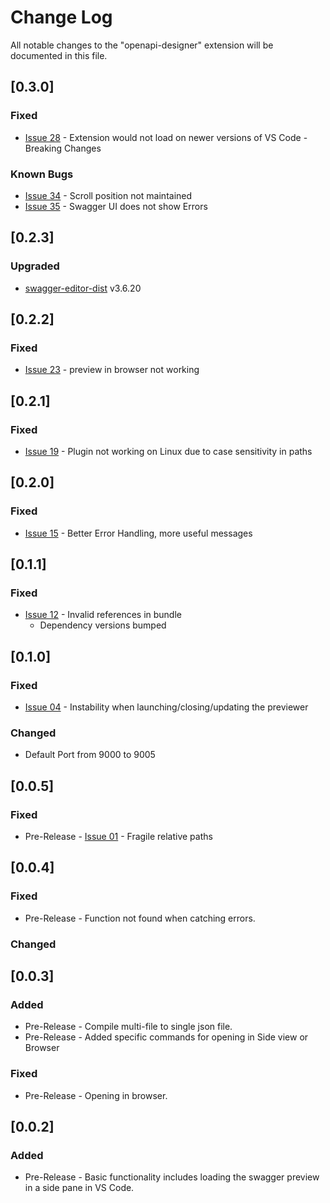 # Change Log

All notable changes to the "openapi-designer" extension will be documented in this file.

## [0.3.0]

### Fixed

* [Issue 28](https://github.com/philosowaffle/vs-openapi-designer/issues/28) - Extension would not load on newer versions of VS Code - Breaking Changes

### Known Bugs

* [Issue 34](https://github.com/philosowaffle/vs-openapi-designer/issues/34) - Scroll position not maintained
* [Issue 35](https://github.com/philosowaffle/vs-openapi-designer/issues/35) - Swagger UI does not show Errors

## [0.2.3]

### Upgraded

* [swagger-editor-dist](https://github.com/swagger-api/swagger-editor) v3.6.20

## [0.2.2]

### Fixed

* [Issue 23](https://github.com/philosowaffle/vs-openapi-designer/issues/23) - preview in browser not working

## [0.2.1]

### Fixed

* [Issue 19](https://github.com/philosowaffle/vs-openapi-designer/issues/19) - Plugin not working on Linux due to case sensitivity in paths

## [0.2.0]

### Fixed

* [Issue 15](https://github.com/philosowaffle/vs-openapi-designer/issues/15) - Better Error Handling, more useful messages

## [0.1.1]

### Fixed

* [Issue 12](https://github.com/philosowaffle/vs-openapi-designer/issues/12) - Invalid references in bundle
    * Dependency versions bumped

## [0.1.0]

### Fixed

* [Issue 04](https://github.com/philosowaffle/vs-openapi-designer/issues/4) - Instability when launching/closing/updating the previewer

### Changed

* Default Port from 9000 to 9005

## [0.0.5]

### Fixed

* Pre-Release - [Issue 01](https://github.com/philosowaffle/vs-openapi-designer/issues/1) - Fragile relative paths

## [0.0.4]

### Fixed

- Pre-Release - Function not found when catching errors.

### Changed

## [0.0.3]

### Added

- Pre-Release - Compile multi-file to single json file.
- Pre-Release - Added specific commands for opening in Side view or Browser

### Fixed

- Pre-Release - Opening in browser.


## [0.0.2]

### Added

- Pre-Release - Basic functionality includes loading the swagger preview in a side pane in VS Code.